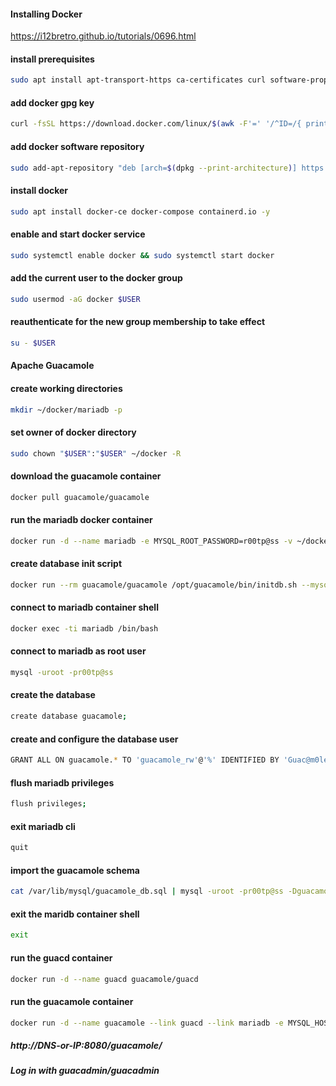 #### Installing Docker
https://i12bretro.github.io/tutorials/0696.html

#### install prerequisites
```sh
sudo apt install apt-transport-https ca-certificates curl software-properties-common gnupg-agent -y
```
#### add docker gpg key
```sh
curl -fsSL https://download.docker.com/linux/$(awk -F'=' '/^ID=/{ print $NF }' /etc/os-release)/gpg | sudo apt-key add -
```
#### add docker software repository
```sh
sudo add-apt-repository "deb [arch=$(dpkg --print-architecture)] https://download.docker.com/linux/$(awk -F'=' '/^ID=/{ print $NF }' /etc/os-release) $(lsb_release -cs) stable"
```
#### install docker
```sh
sudo apt install docker-ce docker-compose containerd.io -y
```
#### enable and start docker service
```sh
sudo systemctl enable docker && sudo systemctl start docker
```
#### add the current user to the docker group
```sh
sudo usermod -aG docker $USER
```
#### reauthenticate for the new group membership to take effect
```sh
su - $USER
```

#### Apache Guacamole

#### create working directories
```sh
mkdir ~/docker/mariadb -p
```
#### set owner of docker directory
```sh
sudo chown "$USER":"$USER" ~/docker -R
```
#### download the guacamole container
```sh
docker pull guacamole/guacamole
```
#### run the mariadb docker container
```sh
docker run -d --name mariadb -e MYSQL_ROOT_PASSWORD=r00tp@ss -v ~/docker/mariadb:/var/lib/mysql --restart=unless-stopped mariadb:latest
```
#### create database init script
```sh
docker run --rm guacamole/guacamole /opt/guacamole/bin/initdb.sh --mysql > ~/docker/mariadb/guacamole_db.sql
```
#### connect to mariadb container shell
```sh
docker exec -ti mariadb /bin/bash
```
#### connect to mariadb as root user
```sh
mysql -uroot -pr00tp@ss
```
#### create the database
```sh
create database guacamole;
```
#### create and configure the database user
```sh
GRANT ALL ON guacamole.* TO 'guacamole_rw'@'%' IDENTIFIED BY 'Guac@m0le!';
```
#### flush mariadb privileges
```sh
flush privileges;
```
#### exit mariadb cli
```sh
quit
```
#### import the guacamole schema
```sh
cat /var/lib/mysql/guacamole_db.sql | mysql -uroot -pr00tp@ss -Dguacamole
```
#### exit the maridb container shell
```sh
exit
```
#### run the guacd container
```sh
docker run -d --name guacd guacamole/guacd
```
#### run the guacamole container
```sh
docker run -d --name guacamole --link guacd --link mariadb -e MYSQL_HOSTNAME=mariadb -e MYSQL_DATABASE=guacamole -e MYSQL_USER=guacamole_rw -e MYSQL_PASSWORD=Guac@m0le! -p 8080:8080 guacamole/guacamole
```




 ##### http://DNS-or-IP:8080/guacamole/
 ##### Log in with guacadmin/guacadmin
